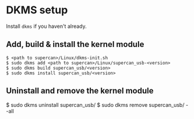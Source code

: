 # DKMS setup

Install `dkms` if you haven't already.

## Add, build & install the kernel module

```
$ <path to supercan>/Linux/dkms-init.sh
$ sudo dkms add <path to supercan>/Linux/supercan_usb-<version>
$ sudo dkms build supercan_usb/<version>
$ sudo dkms install supercan_usb/<version>
```

## Uninstall and remove the kernel module

$ sudo dkms uninstall supercan_usb/<version>
$ sudo dkms remove supercan_usb/<version> --all
```

